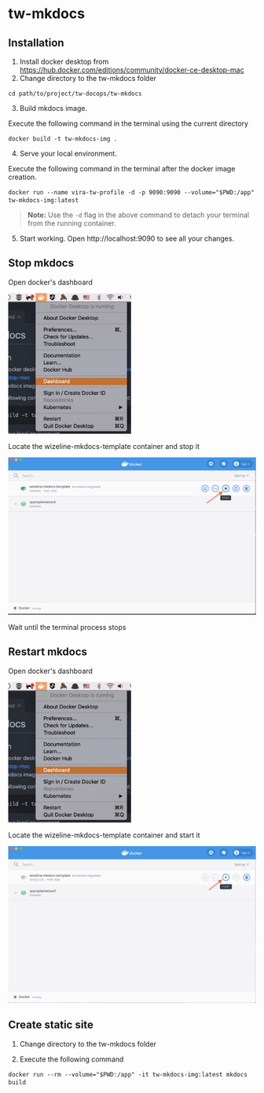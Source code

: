 # tw-mkdocs

## Installation

1. Install docker desktop from https://hub.docker.com/editions/community/docker-ce-desktop-mac
2. Change directory to the tw-mkdocs folder
```
cd path/to/project/tw-docops/tw-mkdocs
```
3. Build mkdocs image.

Execute the following command in the terminal using the current directory
```
docker build -t tw-mkdocs-img .
```
4. Serve your local environment.

Execute the following command in the terminal after the docker image creation.
```
docker run --name vira-tw-profile -d -p 9090:9090 --volume="$PWD:/app" tw-mkdocs-img:latest
```

>**Note:** Use the `-d` flag in the above command to detach your terminal from the running container.

5. Start working. Open http://localhost:9090 to see all your changes.

## Stop mkdocs

Open docker's dashboard

<img src="./docs/images/docker_dashboard.png" alt="Open docker's dashboard" width="250">


Locate the wizeline-mkdocs-template container and stop it

<img src="./docs/images/docker_stop.png" alt="Stop Docker" width="650">

Wait until the terminal process stops

## Restart mkdocs

Open docker's dashboard

<img src="./docs/images/docker_dashboard.png" alt="Open docker's dashboard" width="250">


Locate the wizeline-mkdocs-template container and start it

<img src="./docs/images/docker_restart.png" alt="Restart Docker" width="650">

## Create static site
1. Change directory to the tw-mkdocs folder

2. Execute the following command
```
docker run --rm --volume="$PWD:/app" -it tw-mkdocs-img:latest mkdocs build
```
